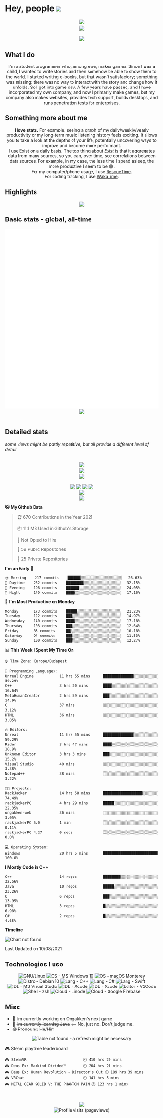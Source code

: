 # Hey, people <img src="https://github.com/simonSlamka/simonSlamka/blob/834880a865bb9b629ecbd092282f6ec3f9afb45d/v.gif" width="80px">

<!--
<p align="center">
    <a>
        <img src="https://user-images.githubusercontent.com/51794014/126156784-01d29993-1b3b-44ba-93f1-b28e56e9ac73.jpg"/>
    </a>
</p>
-->

<p align="center">
    <a>
        <img src="https://raw.githubusercontent.com/simonSlamka/simonSlamka/main/metrics.classic.svg"/>
    </a>
    <br/>
    <a>
       <img align="center" src="https://raw.githubusercontent.com/simonSlamka/simonSlamka/main/metrics.plugin.languages.details.svg"/>
    </a>
    <br/>
  <!--  <a>
        <img src="https://raw.githubusercontent.com/simonSlamka/simonSlamka/main/metrics.plugin.support.svg"/>
    </a> -->
    <br/>
    <a>
        <img src="https://raw.githubusercontent.com/simonSlamka/simonSlamka/main/metrics.plugin.people.svg"/>
    </a>
</p>

## What I do
<p align="center">
I'm a student programmer who, among else, makes games. Since I was a child, I wanted to write stories and then somehow be able to show them to the world. I started writing e-books, but that wasn't satisfactory; something was missing: there was no way to interact with the story and change how it unfolds. So I got into game dev. A few years have passed, and I have incorporated my own company, and now I primarily make games, but my company also makes websites, provides tech support, builds desktops, and runs penetration tests for enterprises.
</p>

## Something more about me
<p align="center">
<b>I love stats.</b> For example, seeing a graph of my daily/weekly/yearly productivity or my long-term music listening history feels exciting. It allows you to take a look at the depths of your life, potentially uncovering ways to improve and become more performant.
<br/>I use <a href="exist.io">Exist</a> on a daily basis. The top thing about <i>Exist</i> is that it aggregates data from many sources, so you can, over time, see correlations between data sources. For example, in my case, the less time I spend asleep, the more productive I seem to be 😂.
<br/>For my computer/phone usage, I use <a href="rescuetime.com">RescueTime</a>.
<br/>For coding tracking, I use <a href="wakatime.com/simonSlamka">WakaTime</a>.
</p>

## Highlights
<p align="center">
    <a>
        <img align="center" src="https://raw.githubusercontent.com/simonSlamka/simonSlamka/main/metrics.plugin.achievements.svg"/>
    </a>
</p>

## Basic stats - global, all-time
<p align="center">
    <a>
        <img align="center" src="https://github.com/simonSlamka/simonSlamka/blob/output/generated/overview.svg"/>
    </a>
    </br>
    <a href="https://wakatime.com/@simonSlamka">
        <img align="center" src="https://github.com/simonSlamka/simonSlamka/blob/output/generated/languages.svg"/>
    </a>
    <br/>
    <a>
        <img align="center" src="http://github-readme-streak-stats.herokuapp.com?user=simonSlamka&theme=tokyonight_duo&hide_border=true"/>
    </a>
    <br/>
    <br/>
    
## Detailed stats
###### some views might be partly repetitive, but all provide a different level of detail

<p align="center">
   <a>
       <img align="center" src="https://raw.githubusercontent.com/simonSlamka/simonSlamka/main/metrics.plugin.wakatime.svg"/>
   </a>
   <br/>
   <a>
       <img align="center" src="https://raw.githubusercontent.com/simonSlamka/simonSlamka/main/metrics.plugin.projects.svg"/>
   </a>
   <br/>
   <a>
       <img align="center" src="https://raw.githubusercontent.com/simonSlamka/simonSlamka/main/metrics.plugin.habits.svg"/>
   </a>
   <br/>
   <br/>
   <a>
       <img align="center" src="https://raw.githubusercontent.com/simonSlamka/simonSlamka/main/metrics.plugin.followup.svg"/>
   </a>
   <a>
       <img align="center" src="https://raw.githubusercontent.com/simonSlamka/simonSlamka/main/metrics.plugin.followup.user.svg"/>
   </a>
   <a>
       <img align="center" src="https://raw.githubusercontent.com/simonSlamka/simonSlamka/main/metrics.plugin.isocalendar.fullyear.svg"/>
   </a>
   <a>
       <img align="center" src="https://raw.githubusercontent.com/simonSlamka/simonSlamka/main/metrics.plugin.activity.svg"/>
   </a>
   <br/>
   <a>
       <img align="center" src="https://raw.githubusercontent.com/simonSlamka/simonSlamka/main/metrics.plugin.stars.svg"/>
   </a>
   <br/>
   <a>
       <img align="center" src="https://raw.githubusercontent.com/simonSlamka/simonSlamka/main/metrics.plugin.gists.svg"/>
   </a>
</p>

<!--START_SECTION:waka-->
**🐱 My Github Data** 

> 🏆 670 Contributions in the Year 2021
 > 
> 📦 11.1 MB Used in Github's Storage 
 > 
> 🚫 Not Opted to Hire
 > 
> 📜 59 Public Repositories 
 > 
> 🔑 25 Private Repositories  
 > 
**I'm an Early 🐤** 

```text
🌞 Morning    217 commits    ██████░░░░░░░░░░░░░░░░░░░   26.63% 
🌆 Daytime    262 commits    ████████░░░░░░░░░░░░░░░░░   32.15% 
🌃 Evening    196 commits    ██████░░░░░░░░░░░░░░░░░░░   24.05% 
🌙 Night      140 commits    ████░░░░░░░░░░░░░░░░░░░░░   17.18%

```
📅 **I'm Most Productive on Monday** 

```text
Monday       173 commits    █████░░░░░░░░░░░░░░░░░░░░   21.23% 
Tuesday      122 commits    ███░░░░░░░░░░░░░░░░░░░░░░   14.97% 
Wednesday    140 commits    ████░░░░░░░░░░░░░░░░░░░░░   17.18% 
Thursday     103 commits    ███░░░░░░░░░░░░░░░░░░░░░░   12.64% 
Friday       83 commits     ██░░░░░░░░░░░░░░░░░░░░░░░   10.18% 
Saturday     94 commits     ███░░░░░░░░░░░░░░░░░░░░░░   11.53% 
Sunday       100 commits    ███░░░░░░░░░░░░░░░░░░░░░░   12.27%

```


📊 **This Week I Spent My Time On** 

```text
⌚︎ Time Zone: Europe/Budapest

💬 Programming Languages: 
Unreal Engine            11 hrs 55 mins      ██████████████░░░░░░░░░░░   59.29% 
C++                      3 hrs 20 mins       ████░░░░░░░░░░░░░░░░░░░░░   16.64% 
MetaHumanCreator         2 hrs 59 mins       ███░░░░░░░░░░░░░░░░░░░░░░   14.9% 
C                        37 mins             ░░░░░░░░░░░░░░░░░░░░░░░░░   3.12% 
HTML                     36 mins             ░░░░░░░░░░░░░░░░░░░░░░░░░   3.05%

🔥 Editors: 
Unreal                   11 hrs 55 mins      ██████████████░░░░░░░░░░░   59.29% 
Rider                    3 hrs 47 mins       ████░░░░░░░░░░░░░░░░░░░░░   18.9% 
Unknown Editor           3 hrs 3 mins        ███░░░░░░░░░░░░░░░░░░░░░░   15.2% 
Visual Studio            40 mins             ░░░░░░░░░░░░░░░░░░░░░░░░░   3.38% 
Notepad++                38 mins             ░░░░░░░░░░░░░░░░░░░░░░░░░   3.22%

🐱‍💻 Projects: 
RackJacker               14 hrs 58 mins      ██████████████████░░░░░░░   74.49% 
rackjackerPC             4 hrs 29 mins       █████░░░░░░░░░░░░░░░░░░░░   22.35% 
ongakken-web             36 mins             ░░░░░░░░░░░░░░░░░░░░░░░░░   3.05% 
rackjackerPC 5.0         1 min               ░░░░░░░░░░░░░░░░░░░░░░░░░   0.11% 
rackjackerPC 4.27        0 secs              ░░░░░░░░░░░░░░░░░░░░░░░░░   0.0%

💻 Operating System: 
Windows                  20 hrs 5 mins       █████████████████████████   100.0%

```

**I Mostly Code in C++** 

```text
C++                      14 repos            ████████░░░░░░░░░░░░░░░░░   32.56% 
Java                     10 repos            █████░░░░░░░░░░░░░░░░░░░░   23.26% 
C                        6 repos             ███░░░░░░░░░░░░░░░░░░░░░░   13.95% 
HTML                     3 repos             █░░░░░░░░░░░░░░░░░░░░░░░░   6.98% 
C#                       2 repos             █░░░░░░░░░░░░░░░░░░░░░░░░   4.65%

```


**Timeline**

![Chart not found](https://raw.githubusercontent.com/simonSlamka/simonSlamka/main/charts/bar_graph.png) 


 Last Updated on 10/08/2021
<!--END_SECTION:waka-->

</p>

## Technologies I use
<p align="center">
  <a>
    <img src="https://img.shields.io/badge/OS-GNU%2FLinux-informational?style=flat&color=0000ff" alt="GNU/Linux"/>
  </a>
  <a>
    <img src="https://img.shields.io/badge/OS-Microsoft%20Windows%2010-informational?style=flat&color=0000ff" alt="OS - MS Windows 10"/>
  </a>
  <a>
    <img src="https://img.shields.io/badge/OS-macOS%20Monterey-informational?style=flat&color=0000ff" alt="OS - macOS Monterey"/>
  </a>
  <a>
    <img src="https://img.shields.io/badge/Distro-Debian%2010-informational?style=flat&color=0000ff" alt="Distro - Debian 10"/>
  </a>
  <a>
    <img src="https://img.shields.io/badge/Lang-C++-informational?style=flat&color=0000ff" alt="Lang - C++"/>
  </a>
  <a>
    <img src="https://img.shields.io/badge/Lang-C%23-informational?style=flat&color=0000ff" alt="Lang - C#"/>
  </a>
  <a>
    <img src="https://img.shields.io/badge/Lang-Swift-informational?style=flat&color=0000ff" alt="Lang - Swift"/>
  </a>
  <a>
    <img src="https://img.shields.io/badge/IDE-Microsoft%20Visual%20Studio-informational?style=flat&color=0000ff" alt="IDE - MS Visual Studio"/>
  </a>
  <a>
    <img src="https://img.shields.io/badge/IDE-Xcode-informational?style=flat&color=0000ff" alt="IDE - Xcode"/>
  </a>
  <a>
    <img src="https://img.shields.io/badge/IDE-JetBrains%20Rider-informational?style=flat&color=0000ff" alt="IDE - Xcode"/>
  </a>
  <a>
    <img src="https://img.shields.io/badge/Editor-VSCode-informational?style=flat&color=0000ff" alt="Editor - VSCode"/>
  </a>
  <a>
    <img src="https://img.shields.io/badge/Shell-zsh-informational?style=flat&color=0000ff" alt="Shell - zsh"/>
  </a>
  <a>
    <img src="https://img.shields.io/badge/Cloud-linode-informational?style=flat&color=0000ff" alt="Cloud - Linode"/>
  </a>
  <a>
    <img src="https://img.shields.io/badge/Cloud-Google%20Firebase-informational?style=flat&color=0000ff" alt="Cloud - Google Firebase"/>
  </a>
</p>

## Misc
<p align="center">
    <ul>
        <li>🔭 I’m currently working on Ongakken's next game</li>
        <li>🌱 <s>I’m currently learning Java</s> <-- No, just no. Don't judge me.</li>
        <li>😄 Pronouns: He/Him</li>
    </ul>
</p>
            
<p align="center">
    <a>
        <img align="cetner" src="https://lastfm-recently-played.vercel.app/api?user=simtoon1011&width=500&count=10" alt="Table not found - a refresh might be necessary"/>
    </a>
</p>
        
  <!-- steam-box start -->
🎮 Steam playtime leaderboard
```text
🎮 SteamVR                          🕘 410 hrs 20 mins
🎮 Deus Ex: Mankind Divided™        🕘 264 hrs 21 mins
🎮 Deus Ex: Human Revolution - Director's Cut 🕘 189 hrs 39 mins
🎮 VRChat                           🕘 141 hrs 5 mins
🎮 METAL GEAR SOLID V: THE PHANTOM PAIN 🕘 123 hrs 1 mins
```
<!-- Powered by https://github.com/YouEclipse/steam-box . -->
<!-- steam-box end -->
  </br>
  
<p align="center">
  <a>
    <img align="center" src="https://raw.githubusercontent.com/simonSlamka/simonSlamka/main/metrics.plugin.anilist.full.svg"/>
  </a>
  <br/>
  <a>
    <img align="center" src="https://komarev.com/ghpvc/?username=simonSlamka" alt="Profile visits (pageviews)"/>
  </a>
</p>
